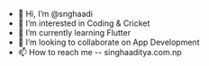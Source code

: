 - 👋 Hi, I’m @snghaadi
- 👀 I’m interested in Coding & Cricket
- 🌱 I’m currently learning Flutter
- 💞️ I’m looking to collaborate on App Development
- 📫 How to reach me -- singhaaditya.com.np

<!---
snghaadi/snghaadi is a ✨ special ✨ repository because its `README.md` (this file) appears on your GitHub profile.
You can click the Preview link to take a look at your changes.
--->
